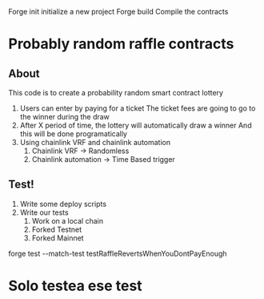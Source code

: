 Forge init
initialize a new project
Forge build
Compile the contracts

# Probably random raffle contracts
## About
This code is to create a probability random smart contract lottery

1. Users can enter by paying for a ticket
    The ticket fees are going to go to the winner during the draw
2. After X period of time, the lottery will automatically draw a winner
    And this will be done programatically
3. Using chainlink VRF and chainlink automation
    1. Chainlink VRF -> Randomless
    2. Chainlink automation -> Time Based trigger

## Test!
1. Write some deploy scripts
2. Write our tests
    1. Work on a local chain
    2. Forked Testnet
    3. Forked Mainnet

forge test --match-test testRaffleRevertsWhenYouDontPayEnough
# Solo testea ese test